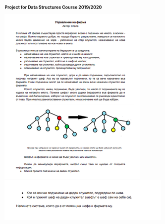 **Project for Data Structures Course 2019/2020**

![pic1](pictures/pic1.png)
![pic2](pictures/pic2.png)
